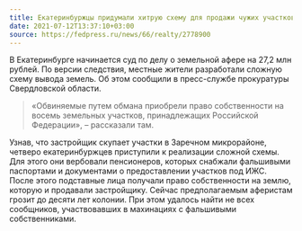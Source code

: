 ```yaml
---
title: Екатеринбуржцы придумали хитрую схему для продажи чужих участков
date: 2021-07-12T13:37:10+03:00
source: https://fedpress.ru/news/66/realty/2778900
---
```


В Екатеринбурге начинается суд по делу о земельной афере на 27,2 млн рублей. По версии следствия, местные жители разработали сложную схему вывода земель. Об этом сообщили в пресс-службе прокуратуры Свердловской области.

> «Обвиняемые путем обмана приобрели право собственности на восемь земельных участков, принадлежащих Российской Федерации», – рассказали там.

Узнав, что застройщик скупает участки в Заречном микрорайоне, четверо екатеринбуржцев приступили к реализации сложной схемы. Для этого они вербовали пенсионеров, которых снабжали фальшивыми паспортами и документами о предоставлении участков под ИЖС. После этого подставные лица получали право собственности на землю, которую и продавали застройщику.
Сейчас предполагаемым аферистам грозит до десяти лет колонии. При этом удалось найти не всех сообщников, участвовавших в махинациях с фальшивыми собственниками.